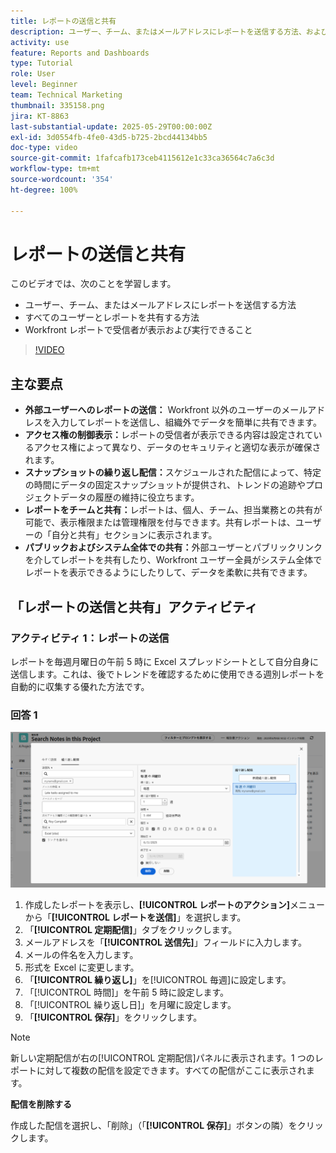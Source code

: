 ```yaml
---
title: レポートの送信と共有
description: ユーザー、チーム、またはメールアドレスにレポートを送信する方法、および Workfront の他のユーザーとレポートを共有する方法について説明します。
activity: use
feature: Reports and Dashboards
type: Tutorial
role: User
level: Beginner
team: Technical Marketing
thumbnail: 335158.png
jira: KT-8863
last-substantial-update: 2025-05-29T00:00:00Z
exl-id: 3d0554fb-4fe0-43d5-b725-2bcd44134bb5
doc-type: video
source-git-commit: 1fafcafb173ceb4115612e1c33ca36564c7a6c3d
workflow-type: tm+mt
source-wordcount: '354'
ht-degree: 100%

---
```


# レポートの送信と共有

このビデオでは、次のことを学習します。

* ユーザー、チーム、またはメールアドレスにレポートを送信する方法
* すべてのユーザーとレポートを共有する方法
* Workfront レポートで受信者が表示および実行できること

>[!VIDEO](https://video.tv.adobe.com/v/3447813/?quality=12&learn=on&captions=jpn)

## 主な要点

* **外部ユーザーへのレポートの送信：** Workfront 以外のユーザーのメールアドレスを入力してレポートを送信し、組織外でデータを簡単に共有できます。
* **アクセス権の制御表示：**&#x200B;レポートの受信者が表示できる内容は設定されているアクセス権によって異なり、データのセキュリティと適切な表示が確保されます。
* **スナップショットの繰り返し配信：**&#x200B;スケジュールされた配信によって、特定の時間にデータの固定スナップショットが提供され、トレンドの追跡やプロジェクトデータの履歴の維持に役立ちます。
* **レポートをチームと共有：**&#x200B;レポートは、個人、チーム、担当業務との共有が可能で、表示権限または管理権限を付与できます。共有レポートは、ユーザーの「自分と共有」セクションに表示されます。
* **パブリックおよびシステム全体での共有：**&#x200B;外部ユーザーとパブリックリンクを介してレポートを共有したり、Workfront ユーザー全員がシステム全体でレポートを表示できるようにしたりして、データを柔軟に共有できます。


## 「レポートの送信と共有」アクティビティ

### アクティビティ 1：レポートの送信

レポートを毎週月曜日の午前 5 時に Excel スプレッドシートとして自分自身に送信します。これは、後でトレンドを確認するために使用できる週別レポートを自動的に収集する優れた方法です。

### 回答 1

![レポートの定期配信を設定する画面の画像](assets/send-a-report.png)

1. 作成したレポートを表示し、**[!UICONTROL レポートのアクション]**&#x200B;メニューから「**[!UICONTROL レポートを送信]**」を選択します。
1. 「**[!UICONTROL 定期配信]**」タブをクリックします。
1. メールアドレスを「**[!UICONTROL 送信先]**」フィールドに入力します。
1. メールの件名を入力します。
1. 形式を Excel に変更します。
1. 「**[!UICONTROL 繰り返し]**」を[!UICONTROL 毎週]に設定します。
1. 「[!UICONTROL 時間]」を午前 5 時に設定します。
1. 「[!UICONTROL 繰り返し日]」を月曜に設定します。
1. 「**[!UICONTROL 保存]**」をクリックします。

>[!NOTE]
>
>新しい定期配信が右の[!UICONTROL 定期配信]パネルに表示されます。1 つのレポートに対して複数の配信を設定できます。すべての配信がここに表示されます。

**配信を削除する**

作成した配信を選択し、「削除」（「**[!UICONTROL 保存]**」ボタンの隣）をクリックします。
